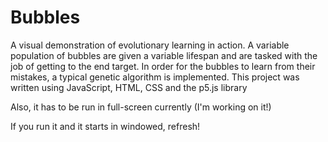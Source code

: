 # Bubbles
A visual demonstration of evolutionary learning in action. A variable population of bubbles are given a variable lifespan and are tasked with the job of getting to the end target. In order for the bubbles to learn from their mistakes, a typical genetic algorithm is implemented. This project was written using JavaScript, HTML, CSS and the p5.js library

Also, it has to be run in full-screen currently (I'm working on it!)

If you run it and it starts in windowed, refresh!
